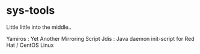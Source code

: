 sys-tools
=========

Little little into the middle..

Yamiros : Yet Another Mirroring Script
Jdis    : Java daemon init-script for Red Hat / CentOS Linux
